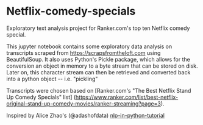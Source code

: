 # Netflix-comedy-specials
Exploratory text analysis project for Ranker.com's top ten Netflix comedy special.

This jupyter notebook contains some exploratory data analysis on transcripts scraped from https://scrapsfromtheloft.com
using BeautifulSoup. It also uses Python's Pickle package, which allows for the conversion an object in memory to a byte stream that can be stored on disk. Later on, this character stream can then be retrieved and converted back into a python object -- i.e. "pickling"

Transcripts were chosen based on [Ranker.com's "The Best Netflix Stand Up Comedy Specials" list] (https://www.ranker.com/list/best-netflix-original-stand-up-comedy-movies/ranker-streaming?page=3).


Inspired by Alice Zhao's (@adashofdata) [nlp-in-python-tutorial](https://github.com/adashofdata/nlp-in-python-tutorial)


